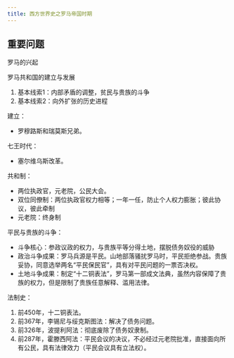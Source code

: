 ```yaml
---
title: 西方世界史之罗马帝国时期
---
```


## 重要问题

罗马的兴起

罗马共和国的建立与发展
   1. 基本线索1：内部矛盾的调整，贫民与贵族的斗争
   2. 基本线索2：向外扩张的历史进程

建立：
* 罗穆路斯和瑞莫斯兄弟。

七王时代：
* 塞尔维乌斯改革。

共和制：
* 两位执政官，元老院，公民大会。
* 双位同僚制：两位执政官权力相等；一年一任，防止个人权力膨胀；彼此协议，彼此牵制
* 元老院：终身制

平民与贵族的斗争：
* 斗争核心：参政议政的权力，与贵族平等分得土地，摆脱债务奴役的威胁
* 政治斗争成果：罗马兵源是平民。山地部落骚扰罗马时，平民拒绝参战。贵族妥协，同意选举两名“平民保民官”，具有对平民问题的一票否决权。
* 土地斗争成果：制定“十二铜表法”，罗马第一部成文法典，虽然内容保障了贵族的权力，但是限制了贵族任意解释、滥用法律。

法制史：
1. 前450年，十二铜表法。
2. 前367年，李锡尼与绥克斯图法：解决了债务问题。
3. 前326年，波提利阿法：彻底废除了债务奴隶制。
4. 前287年，霍滕西阿法：平民会议的决议，不必经过元老院批准，直接面向所有公民，具有法律效力（平民会议具有立法权）。
